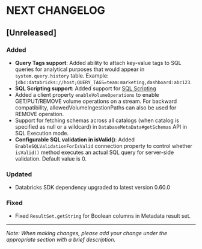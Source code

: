 # NEXT CHANGELOG

## [Unreleased]

### Added

- **Query Tags support**: Added ability to attach key-value tags to SQL queries for analytical purposes that would appear in `system.query.history` table. Example: `jdbc:databricks://host;QUERY_TAGS=team:marketing,dashboard:abc123`. 
- **SQL Scripting support**: Added support for [SQL Scripting](https://docs.databricks.com/aws/en/sql/language-manual/sql-ref-scripting)
- Added a client property `enableVolumeOperations` to enable  GET/PUT/REMOVE volume operations on a stream. For backward compatibility, allowedVolumeIngestionPaths can also be used for REMOVE operation.
- Support for fetching schemas across all catalogs (when catalog is specified as null or a wildcard) in `DatabaseMetaData#getSchemas` API in SQL Execution mode.
- **Configurable SQL validation in isValid()**: Added `EnableSQLValidationForIsValid` connection property to control whether `isValid()` method executes an actual SQL query for server-side validation. Default value is 0.

### Updated
- Databricks SDK dependency upgraded to latest version 0.60.0

### Fixed
- Fixed `ResultSet.getString` for Boolean columns in Metadata result set.
---
*Note: When making changes, please add your change under the appropriate section with a brief description.* 
